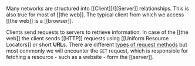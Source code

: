 Many networks are structured into [[Client]]/[[Server]] relationships. This is also true for most of [[the web]]. The typical client from which we access [[the web]] is a [[browser]].

Clients send requests to servers to retrieve information. In case of the [[the web]] the client sends [[HTTP]] requests using [[Uniform Resource Locators]] or short **URL**s. There are different [types of request methods](https://developer.mozilla.org/en-US/docs/Web/HTTP/Methods) but most commonly we will encounter the `GET` request, which is responsible for fetching a resource - such as a website - form the [[server]]. 
